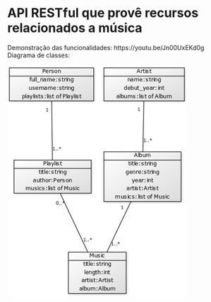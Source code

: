 <h1>API RESTful que provê recursos relacionados a música</h1>
Demonstração das funcionalidades: https://youtu.be/Jn00UxEKd0g<br />
Diagrama de classes:<br />

![Diagrama de classes](/class_diagram.jpg)
